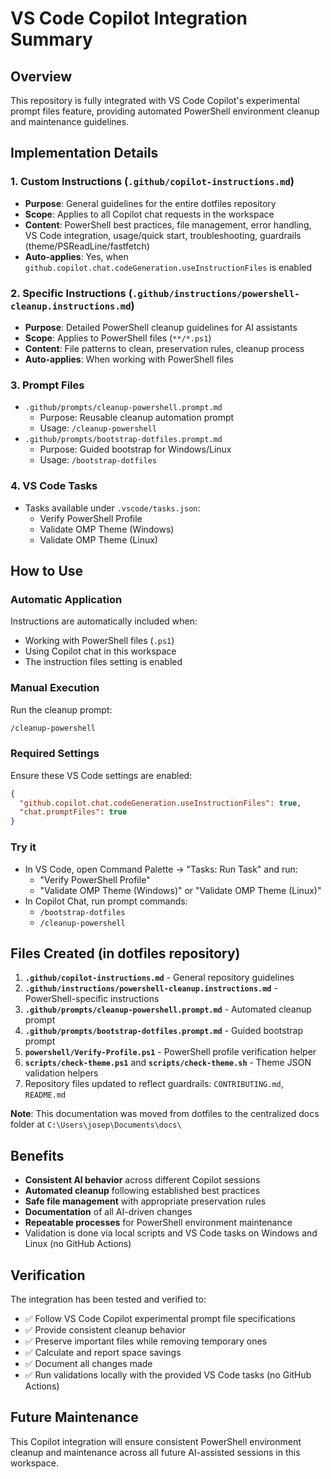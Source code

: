 # VS Code Copilot Integration Summary

## Overview

This repository is fully integrated with VS Code Copilot's experimental prompt files feature, providing automated PowerShell environment cleanup and maintenance guidelines.

## Implementation Details

### 1. Custom Instructions (`.github/copilot-instructions.md`)

- **Purpose**: General guidelines for the entire dotfiles repository
- **Scope**: Applies to all Copilot chat requests in the workspace
- **Content**: PowerShell best practices, file management, error handling, VS Code integration, usage/quick start, troubleshooting, guardrails (theme/PSReadLine/fastfetch)
- **Auto-applies**: Yes, when `github.copilot.chat.codeGeneration.useInstructionFiles` is enabled

### 2. Specific Instructions (`.github/instructions/powershell-cleanup.instructions.md`)

- **Purpose**: Detailed PowerShell cleanup guidelines for AI assistants
- **Scope**: Applies to PowerShell files (`**/*.ps1`)
- **Content**: File patterns to clean, preservation rules, cleanup process
- **Auto-applies**: When working with PowerShell files

### 3. Prompt Files

- `.github/prompts/cleanup-powershell.prompt.md`
  - Purpose: Reusable cleanup automation prompt
  - Usage: `/cleanup-powershell`
- `.github/prompts/bootstrap-dotfiles.prompt.md`
  - Purpose: Guided bootstrap for Windows/Linux
  - Usage: `/bootstrap-dotfiles`

### 4. VS Code Tasks

- Tasks available under `.vscode/tasks.json`:
  - Verify PowerShell Profile
  - Validate OMP Theme (Windows)
  - Validate OMP Theme (Linux)

## How to Use

### Automatic Application

Instructions are automatically included when:

- Working with PowerShell files (`.ps1`)
- Using Copilot chat in this workspace
- The instruction files setting is enabled

### Manual Execution

Run the cleanup prompt:

```bash
/cleanup-powershell
```

### Required Settings

Ensure these VS Code settings are enabled:

```json
{
  "github.copilot.chat.codeGeneration.useInstructionFiles": true,
  "chat.promptFiles": true
}
```

### Try it

- In VS Code, open Command Palette → "Tasks: Run Task" and run:
  - "Verify PowerShell Profile"
  - "Validate OMP Theme (Windows)" or "Validate OMP Theme (Linux)"
- In Copilot Chat, run prompt commands:
  - `/bootstrap-dotfiles`
  - `/cleanup-powershell`

## Files Created (in dotfiles repository)

1. **`.github/copilot-instructions.md`** - General repository guidelines
2. **`.github/instructions/powershell-cleanup.instructions.md`** - PowerShell-specific instructions
3. **`.github/prompts/cleanup-powershell.prompt.md`** - Automated cleanup prompt
4. **`.github/prompts/bootstrap-dotfiles.prompt.md`** - Guided bootstrap prompt
5. **`powershell/Verify-Profile.ps1`** - PowerShell profile verification helper
6. **`scripts/check-theme.ps1`** and **`scripts/check-theme.sh`** - Theme JSON validation helpers
7. Repository files updated to reflect guardrails: `CONTRIBUTING.md`, `README.md`

**Note**: This documentation was moved from dotfiles to the centralized docs folder at `C:\Users\josep\Documents\docs\`

## Benefits

- **Consistent AI behavior** across different Copilot sessions
- **Automated cleanup** following established best practices
- **Safe file management** with appropriate preservation rules
- **Documentation** of all AI-driven changes
- **Repeatable processes** for PowerShell environment maintenance
- Validation is done via local scripts and VS Code tasks on Windows and Linux (no GitHub Actions)

## Verification

The integration has been tested and verified to:

- ✅ Follow VS Code Copilot experimental prompt file specifications
- ✅ Provide consistent cleanup behavior
- ✅ Preserve important files while removing temporary ones
- ✅ Calculate and report space savings
- ✅ Document all changes made
- ✅ Run validations locally with the provided VS Code tasks (no GitHub Actions)

## Future Maintenance

This Copilot integration will ensure consistent PowerShell environment cleanup and maintenance across all future AI-assisted sessions in this workspace.
